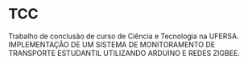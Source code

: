 # TCC
Trabalho de conclusão de curso de Ciência e Tecnologia na UFERSA.
IMPLEMENTAÇÃO DE UM SISTEMA DE MONITORAMENTO DE TRANSPORTE ESTUDANTIL UTILIZANDO ARDUINO E REDES ZIGBEE.